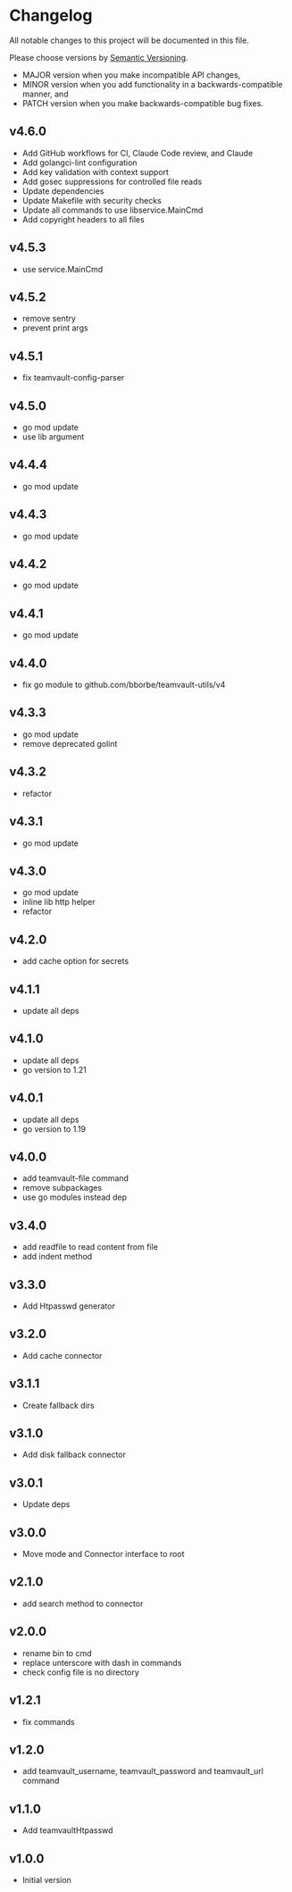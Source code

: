 # Changelog

All notable changes to this project will be documented in this file.

Please choose versions by [Semantic Versioning](http://semver.org/).

* MAJOR version when you make incompatible API changes,
* MINOR version when you add functionality in a backwards-compatible manner, and
* PATCH version when you make backwards-compatible bug fixes.

## v4.6.0

- Add GitHub workflows for CI, Claude Code review, and Claude
- Add golangci-lint configuration
- Add key validation with context support
- Add gosec suppressions for controlled file reads
- Update dependencies
- Update Makefile with security checks
- Update all commands to use libservice.MainCmd
- Add copyright headers to all files

## v4.5.3

- use service.MainCmd

## v4.5.2

- remove sentry
- prevent print args

## v4.5.1

- fix teamvault-config-parser

## v4.5.0

- go mod update
- use lib argument

## v4.4.4

- go mod update

## v4.4.3

- go mod update

## v4.4.2

- go mod update

## v4.4.1

- go mod update

## v4.4.0

- fix go module to github.com/bborbe/teamvault-utils/v4 

## v4.3.3

- go mod update
- remove deprecated golint

## v4.3.2

- refactor

## v4.3.1

- go mod update

## v4.3.0

- go mod update
- inline lib http helper
- refactor

## v4.2.0

- add cache option for secrets

## v4.1.1

- update all deps

## v4.1.0

- update all deps
- go version to 1.21

## v4.0.1

- update all deps
- go version to 1.19

## v4.0.0

- add teamvault-file command
- remove subpackages
- use go modules instead dep

## v3.4.0

- add readfile to read content from file
- add indent method

## v3.3.0

- Add Htpasswd generator 

## v3.2.0

- Add cache connector

## v3.1.1

- Create fallback dirs

## v3.1.0

- Add disk fallback connector

## v3.0.1

- Update deps

## v3.0.0

- Move mode and Connector interface to root

## v2.1.0

- add search method to connector

## v2.0.0

- rename bin to cmd
- replace unterscore with dash in commands
- check config file is no directory 

## v1.2.1

- fix commands

## v1.2.0

- add teamvault_username, teamvault_password and teamvault_url command

## v1.1.0

- Add teamvaultHtpasswd

## v1.0.0

- Initial version
